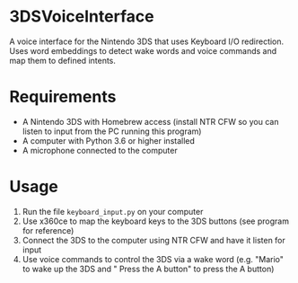 # 3DSVoiceInterface
 A voice interface for the Nintendo 3DS that uses Keyboard I/O redirection. Uses word embeddings to detect wake words and voice commands and map them to defined intents.

# Requirements

- A Nintendo 3DS with Homebrew access (install NTR CFW so you can listen to input from the PC running this program)
- A computer with Python 3.6 or higher installed
- A microphone connected to the computer

# Usage

1. Run the file `keyboard_input.py` on your computer
2. Use x360ce to map the keyboard keys to the 3DS buttons (see program for reference)
3. Connect the 3DS to the computer using NTR CFW and have it listen for input
4. Use voice commands to control the 3DS via a wake word (e.g. "Mario" to wake up the 3DS and " Press the A button" to press the A button)